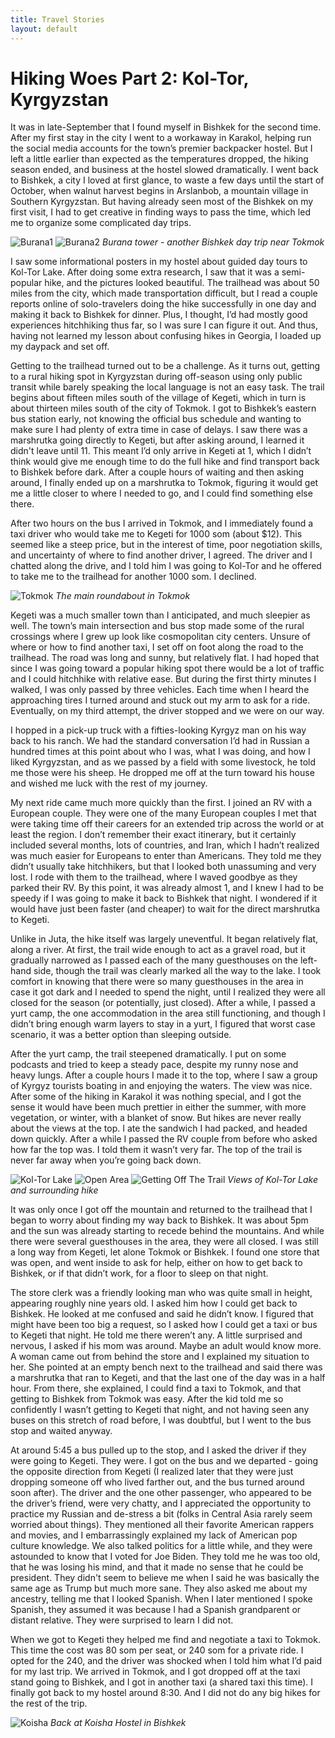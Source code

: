 ```yaml
---
title: Travel Stories
layout: default
---
```


# Hiking Woes Part 2: Kol-Tor, Kyrgyzstan

It was in late-September that I found myself in Bishkek for the second time. After my first stay in the city I went to a workaway in Karakol, helping run the social media accounts for the town’s premier backpacker hostel. But I left a little earlier than expected as the temperatures dropped, the hiking season ended, and business at the hostel slowed dramatically. I went back to Bishkek, a city I loved at first glance, to waste a few days until the start of October, when walnut harvest begins in Arslanbob, a mountain village in Southern Kyrgyzstan. But having already seen most of the Bishkek on my first visit, I had to get creative in finding ways to pass the time, which led me to organize some complicated day trips.

![Burana1](burana1.png) ![Burana2](burana2.png)
*Burana tower - another Bishkek day trip near Tokmok*

I saw some informational posters in my hostel about guided day tours to Kol-Tor Lake. After doing some extra research, I saw that it was a semi-popular hike, and the pictures looked beautiful. The trailhead was about 50 miles from the city, which made transportation difficult, but I read a couple reports online of solo-travelers doing the hike successfully in one day and making it back to Bishkek for dinner. Plus, I thought, I’d had mostly good experiences hitchhiking thus far, so I was sure I can figure it out. And thus, having not learned my lesson about confusing hikes in Georgia, I loaded up my daypack and set off.

Getting to the trailhead turned out to be a challenge. As it turns out, getting to a rural hiking spot in Kyrgyzstan during off-season using only public transit while barely speaking the local language is not an easy task. The trail begins about fifteen miles south of the village of Kegeti, which in turn is about thirteen miles south of the city of Tokmok. I got to Bishkek’s eastern bus station early, not knowing the official bus schedule and wanting to make sure I had plenty of extra time in case of delays. I saw there was a marshrutka going directly to Kegeti, but after asking around, I learned it didn't leave until 11. This meant I’d only arrive in Kegeti at 1, which I didn’t think would give me enough time to do the full hike and find transport back to Bishkek before dark. After a couple hours of waiting and then asking around, I finally ended up on a marshrutka to Tokmok, figuring it would get me a little closer to where I needed to go, and I could find something else there.

After two hours on the bus I arrived in Tokmok, and I immediately found a taxi driver who would take me to Kegeti for 1000 som (about $12). This seemed like a steep price, but in the interest of time, poor negotiation skills, and uncertainty of where to find another driver, I agreed. The driver and I chatted along the drive, and I told him I was going to Kol-Tor and he offered to take me to the trailhead for another 1000 som. I declined.

![Tokmok](tokmok.png)
*The main roundabout in Tokmok*

Kegeti was a much smaller town than I anticipated, and much sleepier as well. The town’s main intersection and bus stop made some of the rural crossings where I grew up look like cosmopolitan city centers. Unsure of where or how to find another taxi, I set off on foot along the road to the trailhead. The road was long and sunny, but relatively flat. I had hoped that since I was going toward a popular hiking spot there would be a lot of traffic and I could hitchhike with relative ease. But during the first thirty minutes I walked, I was only passed by three vehicles. Each time when I heard the approaching tires I turned around and stuck out my arm to ask for a ride. Eventually, on my third attempt, the driver stopped and we were on our way.

I hopped in a pick-up truck with a fifties-looking Kyrgyz man on his way back to his ranch. We had the standard conversation I’d had in Russian a hundred times at this point about who I was, what I was doing, and how I liked Kyrgyzstan, and as we passed by a field with some livestock, he told me those were his sheep. He dropped me off at the turn toward his house and wished me luck with the rest of my journey.

My next ride came much more quickly than the first. I joined an RV with a European couple. They were one of the many European couples I met that were taking time off their careers for an extended trip across the world or at least the region. I don’t remember their exact itinerary, but it certainly included several months, lots of countries, and Iran, which I hadn’t realized was much easier for Europeans to enter than Americans. They told me they didn’t usually take hitchhikers, but that I looked both unassuming and very lost. I rode with them to the trailhead, where I waved goodbye as they parked their RV. By this point, it was already almost 1, and I knew I had to be speedy if I was going to make it back to Bishkek that night. I wondered if it would have just been faster (and cheaper) to wait for the direct marshrutka to Kegeti.

Unlike in Juta, the hike itself was largely uneventful. It began relatively flat, along a river. At first, the trail wide enough to act as a gravel road, but it gradually narrowed as I passed each of the many guesthouses on the left-hand side, though the trail was clearly marked all the way to the lake. I took comfort in knowing that there were so many guesthouses in the area in case it got dark and I needed to spend the night, until I realized they were all closed for the season (or potentially, just closed). After a while, I passed a yurt camp, the one accommodation in the area still functioning, and though I didn’t bring enough warm layers to stay in a yurt, I figured that worst case scenario, it was a better option than sleeping outside.

After the yurt camp, the trail steepened dramatically. I put on some podcasts and tried to keep a steady pace, despite my runny nose and heavy lungs. After a couple hours I made it to the top, where I saw a group of Kyrgyz tourists boating in and enjoying the waters. The view was nice. After some of the hiking in Karakol it was nothing special, and I got the sense it would have been much prettier in either the summer, with more vegetation, or winter, with a blanket of snow. But hikes are never really about the views at the top. I ate the sandwich I had packed, and headed down quickly. After a while I passed the RV couple from before who asked how far the top was. I told them it wasn’t very far. The top of the trail is never far away when you’re going back down.

![Kol-Tor Lake](kt.png)
![Open Area](open.png) ![Getting Off The Trail](endofhike.png)
*Views of Kol-Tor Lake and surrounding hike*

It was only once I got off the mountain and returned to the trailhead that I began to worry about finding my way back to Bishkek. It was about 5pm and the sun was already starting to recede behind the mountains. And while there were several guesthouses in the area, they were all closed. I was still a long way from Kegeti, let alone Tokmok or Bishkek. I found one store that was open, and went inside to ask for help, either on how to get back to Bishkek, or if that didn’t work, for a floor to sleep on that night.

The store clerk was a friendly looking man who was quite small in height, appearing roughly nine years old. I asked him how I could get back to Bishkek. He looked at me confused and said he didn’t know. I figured that might have been too big a request, so I asked how I could get a taxi or bus to Kegeti that night. He told me there weren’t any. A little surprised and nervous, I asked if his mom was around. Maybe an adult would know more. A woman came out from behind the store and I explained my situation to her. She pointed at an empty bench next to the trailhead and said there was a marshrutka that ran to Kegeti, and that the last one of the day was in a half hour. From there, she explained, I could find a taxi to Tokmok, and that getting to Bishkek from Tokmok was easy. After the kid told me so confidently I wasn’t getting to Kegeti that night, and not having seen any buses on this stretch of road before, I was doubtful, but I went to the bus stop and waited anyway.

At around 5:45 a bus pulled up to the stop, and I asked the driver if they were going to Kegeti. They were. I got on the bus and we departed - going the opposite direction from Kegeti (I realized later that they were just dropping someone off who lived farther out, and the bus turned around soon after). The driver and the one other passenger, who appeared to be the driver’s friend, were very chatty, and I appreciated the opportunity to practice my Russian and de-stress a bit (folks in Central Asia rarely seem worried about things). They mentioned all their favorite American rappers and movies, and I embarrassingly explained my lack of American pop culture knowledge. We also talked politics for a little while, and they were astounded to know that I voted for Joe Biden. They told me he was too old, that he was losing his mind, and that it made no sense that he could be president. They didn't seem to believe me when I said he was basically the same age as Trump but much more sane. They also asked me about my ancestry, telling me that I looked Spanish. When I later mentioned I spoke Spanish, they assumed it was because I had a Spanish grandparent or distant relative. They were surprised to learn I did not.

When we got to Kegeti they helped me find and negotiate a taxi to Tokmok. This time the cost was 80 som per seat, or 240 som for a private ride. I opted for the 240, and the driver was shocked when I told him what I’d paid for my last trip. We arrived in Tokmok, and I got dropped off at the taxi stand going to Bishkek, and I got in another taxi (a shared taxi this time). I finally got back to my hostel around 8:30. And I did not do any big hikes for the rest of the trip.

![Koisha](koisha.png)
*Back at Koisha Hostel in Bishkek*
